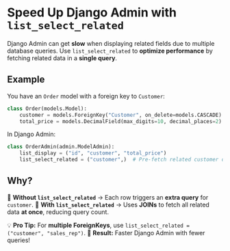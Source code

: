 # Speed Up Django Admin with `list_select_related`

Django Admin can get **slow** when displaying related fields due to multiple database queries. Use `list_select_related` to **optimize performance** by fetching related data in a **single query**.

## Example

You have an `Order` model with a foreign key to `Customer`:

```python
class Order(models.Model):
    customer = models.ForeignKey("Customer", on_delete=models.CASCADE)
    total_price = models.DecimalField(max_digits=10, decimal_places=2)
```

In Django Admin:

```python
class OrderAdmin(admin.ModelAdmin):
    list_display = ("id", "customer", "total_price")
    list_select_related = ("customer",)  # Pre-fetch related customer data in one query
```

## Why?
🔹 **Without `list_select_related`** → Each row triggers an **extra query** for `customer`.
🔹 **With `list_select_related`** → Uses **JOINs** to fetch all related data **at once**, reducing query count.

💡 **Pro Tip:** For **multiple ForeignKeys**, use `list_select_related = ("customer", "sales_rep")`.
🚀 **Result:** Faster Django Admin with fewer queries!

